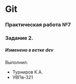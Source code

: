 # Git
### Практическая работа №7
### Задание 2.
##### Изменено в ветке dev
Выполнил:
* Турниров К.А.
* УВПв-321